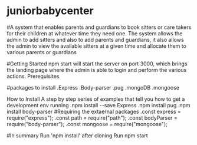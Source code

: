 # juniorbabycenter


#A system that enables parents and guardians to book sitters or care takers for their children at whatever time they need one. The system allows the admin to add sitters and also to add parents and guardians, it also allows the admin to view the available sitters at a given time and allocate them to various parents or guardians

#Getting Started
npm start will start the server on port 3000, which brings the landing page where the admin is able to login and perform the various actions.
Prerequisites

#packages to install
.Express
.Body-parser
.pug
.mongoDB
.mongoose

How to Install
A step by step series of examples that tell you how to get a development env running
.npm install --save Express
.npm install pug
.npm install body-parser
#Requiring the extaernal packages 
.const express = require("express");
.const path = require("path");
.const bodyParser = require("body-parser");
.const mongoose = require("mongoose");

#In summary Run 'npm install' after cloning
Run npm start

